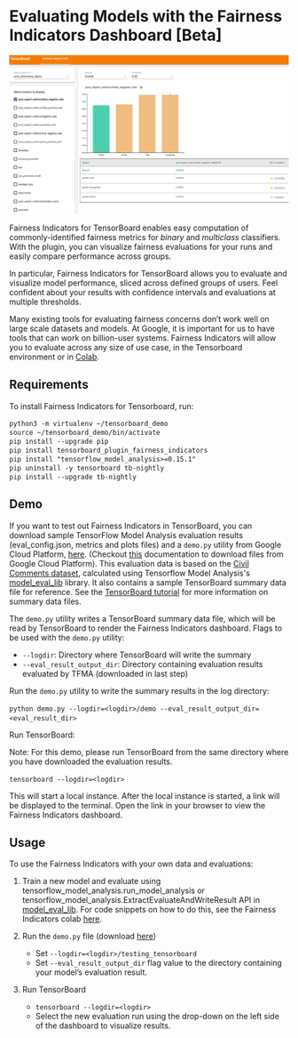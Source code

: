 # Evaluating Models with the Fairness Indicators Dashboard [Beta]

![Fairness Indicators](./images/fairness-indicators.png)

Fairness Indicators for TensorBoard enables easy computation of commonly-identified fairness metrics for _binary_ and _multiclass_ classifiers. With the plugin, you can visualize fairness evaluations for your runs and easily compare performance across groups.

In particular, Fairness Indicators for TensorBoard allows you to evaluate and visualize model performance, sliced across defined groups of users. Feel confident about your results with confidence intervals and evaluations at multiple thresholds.

Many existing tools for evaluating fairness concerns don’t work well on large scale datasets and models. At Google, it is important for us to have tools that can work on billion-user systems. Fairness Indicators will allow you to evaluate across any size of use case, in the Tensorboard environment or in [Colab](https://github.com/tensorflow/fairness-indicators).

## Requirements

To install Fairness Indicators for Tensorboard, run:

```
python3 -m virtualenv ~/tensorboard_demo
source ~/tensorboard_demo/bin/activate
pip install --upgrade pip
pip install tensorboard_plugin_fairness_indicators
pip install "tensorflow_model_analysis>=0.15.1"
pip uninstall -y tensorboard tb-nightly
pip install --upgrade tb-nightly
```

## Demo

If you want to test out Fairness Indicators in TensorBoard, you can download sample TensorFlow Model Analysis evaluation results (eval_config.json, metrics and plots files) and a `demo.py` utility from Google Cloud Platform, [here](https://console.cloud.google.com/storage/browser/tensorboard_plugin_fairness_indicators/). (Checkout [this](https://cloud.google.com/storage/docs/downloading-objects) documentation to download files from Google Cloud Platform). This evaluation data is based on the [Civil Comments dataset](https://www.kaggle.com/c/jigsaw-unintended-bias-in-toxicity-classification), calculated using Tensorflow Model Analysis's [model_eval_lib](https://github.com/tensorflow/model-analysis/blob/master/tensorflow_model_analysis/api/model_eval_lib.py) library. It also contains a sample TensorBoard summary data file for reference. See the [TensorBoard tutorial](https://github.com/tensorflow/tensorboard/blob/master/README.md) for more information on summary data files.

The `demo.py` utility writes a TensorBoard summary data file, which will be read by TensorBoard to render the Fairness Indicators dashboard. Flags to be used with the `demo.py` utility:

- `--logdir`: Directory where TensorBoard will write the summary
- `--eval_result_output_dir`: Directory containing evaluation results evaluated by TFMA (downloaded in last step)

Run the `demo.py` utility to write the summary results in the log directory:

`python demo.py --logdir=<logdir>/demo --eval_result_output_dir=<eval_result_dir>`

Run TensorBoard:

Note: For this demo, please run TensorBoard from the same directory where you have downloaded the evaluation results.

`tensorboard --logdir=<logdir>`

This will start a local instance. After the local instance is started, a link will be displayed to the terminal. Open the link in your browser to view the Fairness Indicators dashboard.

## Usage

To use the Fairness Indicators with your own data and evaluations:

1. Train a new model and evaluate using tensorflow_model_analysis.run_model_analysis or tensorflow_model_analysis.ExtractEvaluateAndWriteResult API in [model_eval_lib](https://github.com/tensorflow/model-analysis/blob/master/tensorflow_model_analysis/api/model_eval_lib.py). For code snippets on how to do this, see the Fairness Indicators colab [here](https://github.com/tensorflow/fairness-indicators).

2. Run the `demo.py` file (download [here](https://console.cloud.google.com/storage/browser/tensorboard_plugin_fairness_indicators/demo))

   - Set `--logdir=<logdir>/testing_tensorboard`
   - Set `--eval_result_output_dir` flag value to the directory containing your model’s evaluation result.

3. Run TensorBoard
   - `tensorboard --logdir=<logdir>`
   - Select the new evaluation run using the drop-down on the left side of the dashboard to visualize results.
